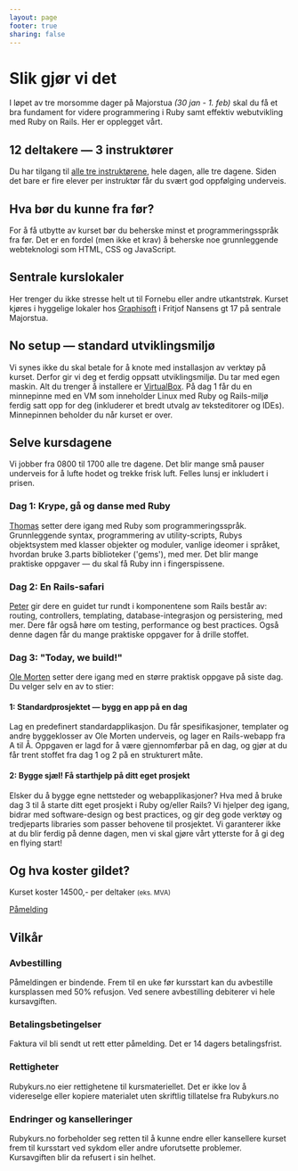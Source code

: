 ```yaml
---
layout: page
footer: true
sharing: false
---
```


<h1>Slik gjør vi det</h1>

<p>I løpet av tre morsomme dager på Majorstua <em>(30 jan - 1. feb)</em> skal du få et bra
fundament for videre programmering i Ruby samt effektiv webutvikling med
Ruby on Rails. Her er opplegget vårt.</p>

<h2>12 deltakere &mdash; 3 instruktører</h2>

<p>Du har tilgang til <a href="/instructors">alle tre instruktørene</a>, hele dagen, alle tre
dagene. Siden det bare er fire elever per instruktør får du svært god
oppfølging underveis.</p>


<h2>Hva bør du kunne fra før?</h2>

<p>For å få utbytte av kurset bør du beherske minst et
programmeringsspråk fra før. Det er en fordel (men ikke et krav) å
beherske noe grunnleggende webteknologi som HTML, CSS og
JavaScript.</p>

<h2>Sentrale kurslokaler</h2>

<p>Her trenger du ikke stresse helt ut til Fornebu eller andre
utkantstrøk. Kurset kjøres i hyggelige lokaler hos <a href="http://graphisoft.no/">Graphisoft</a> i
Fritjof Nansens gt 17 på sentrale Majorstua.</p>

<h2>No setup &mdash; standard utviklingsmiljø</h2>

<p>Vi synes ikke du skal betale for å knote med installasjon av
verktøy på kurset. Derfor gir vi deg et ferdig oppsatt
utviklingsmiljø. Du tar med egen maskin. Alt du trenger å installere
er <a href="https://www.virtualbox.org/">VirtualBox</a>. På dag 1 får
du en minnepinne med en VM som inneholder Linux med Ruby og
Rails-miljø ferdig satt opp for deg (inkluderer et bredt utvalg av
teksteditorer og IDEs). Minnepinnen beholder du når kurset er over.</p>


<h2>Selve kursdagene</h2>

<p>Vi jobber fra 0800 til 1700 alle tre dagene. Det blir mange små pauser
underveis for å lufte hodet og trekke frisk luft. Felles lunsj er inkludert i
prisen.</p>

<h3>Dag 1: Krype, gå og danse med Ruby</h3>

<p><a href="/instructors">Thomas</a> setter dere igang med Ruby som
programmeringsspråk. Grunnleggende syntax, programmering av
utility-scripts, Rubys objektsystem med klasser objekter og moduler,
vanlige ideomer i språket, hvordan bruke 3.parts biblioteker ('gems'),
med mer. Det blir mange praktiske oppgaver &mdash; du skal få Ruby inn
i fingerspissene.</p>

<h3>Dag 2: En Rails-safari</h3>

<p><a href="/instructors">Peter</a> gir dere en guidet tur rundt i
komponentene som Rails består av: routing, controllers, templating,
database-integrasjon og persistering, med mer. Dere får også høre om
testing, performance og best practices. Også denne dagen får du
mange praktiske oppgaver for å drille stoffet.</p>

<h3>Dag 3: "Today, we build!"</h3>

<p><a href="/instructors">Ole Morten</a> setter dere igang med en større praktisk oppgave på siste
dag. Du velger selv en av to stier:</p>

<h4>1: Standardprosjektet &mdash; bygg en app på en dag</h4>

<p>Lag en predefinert standardapplikasjon. Du får spesifikasjoner,
templater og andre byggeklosser av Ole Morten underveis, og lager en
Rails-webapp fra A til Å. Oppgaven er lagd for å være gjennomførbar på
en dag, og gjør at du får trent stoffet fra dag 1 og 2 på en
strukturert måte.</p>

<h4>2: Bygge sjæl! Få starthjelp på ditt eget prosjekt</h4>

<p>Elsker
du å bygge egne nettsteder og webapplikasjoner? Hva med å bruke dag 3
til å starte ditt eget prosjekt i Ruby og/eller Rails? Vi hjelper deg
igang, bidrar med software-design og best practices, og gir deg gode
verktøy og tredjeparts libraries som passer behovene til
prosjektet. Vi garanterer ikke at du blir ferdig på denne dagen, men
vi skal gjøre vårt ytterste for å gi deg en flying start!</p>


<h2>Og hva koster gildet?</h2>

<p>Kurset koster 14500,- per deltaker <small>(eks. MVA)</small></p>

<p>
 <a href="mailto:info@rubykurs.no?subject=Kurs-henvendelse&body=Ja
 takk, jeg ønsker mer informasjon om kurset! %0A%0A" class="signupbutton">Påmelding</a>
</p>


<h2>Vilkår</h2>

<h3>Avbestilling</h3>

<p>Påmeldingen er bindende.  Frem til en uke før kursstart kan du
avbestille kursplassen med 50% refusjon. Ved senere avbestilling
debiterer vi hele kursavgiften.</p>

<h3>Betalingsbetingelser</h3>

<p>Faktura vil bli sendt ut rett etter påmelding. Det er 14 dagers
betalingsfrist.</p>

<h3>Rettigheter</h3>

<p>Rubykurs.no eier rettighetene til kursmateriellet. Det er ikke lov
å videreselge eller kopiere materialet uten skriftlig tillatelse fra
Rubykurs.no</p>

<h3>Endringer og kanselleringer</h3>

<p>Rubykurs.no forbeholder seg retten til å kunne endre eller
kansellere kurset frem til kursstart ved sykdom eller andre
uforutsette problemer. Kursavgiften blir da refusert i sin helhet.</p>
